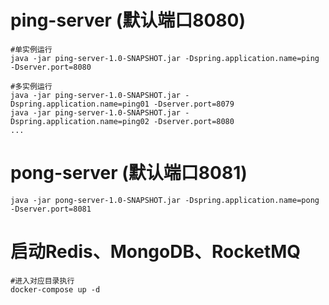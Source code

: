 # ping-server (默认端口8080)
```
#单实例运行
java -jar ping-server-1.0-SNAPSHOT.jar -Dspring.application.name=ping -Dserver.port=8080

#多实例运行
java -jar ping-server-1.0-SNAPSHOT.jar -Dspring.application.name=ping01 -Dserver.port=8079
java -jar ping-server-1.0-SNAPSHOT.jar -Dspring.application.name=ping02 -Dserver.port=8080
...
```

# pong-server (默认端口8081)
```
java -jar pong-server-1.0-SNAPSHOT.jar -Dspring.application.name=pong -Dserver.port=8081
```

# 启动Redis、MongoDB、RocketMQ
```
#进入对应目录执行
docker-compose up -d
```
